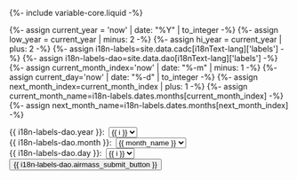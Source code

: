 {%- include variable-core.liquid -%}

{%- assign current_year = 'now' | date: "%Y" | to_integer -%}
{%- assign low_year     = current_year | minus: 2 -%}
{%- assign hi_year      = current_year | plus: 2 -%}
{%- assign i18n-labels=site.data.cadc[i18nText-lang]['labels'] -%}
{%- assign i18n-labels-dao=site.data.dao[i18nText-lang]['labels'] -%}
{%- assign current_month_index='now' | date: "%-m" | minus: 1 -%}
{%- assign current_day='now' | date: "%-d" | to_integer -%}
{%- assign next_month_index=current_month_index | plus: 1 -%}
{%- assign current_month_name=i18n-labels.dates.months[current_month_index] -%}
{%- assign next_month_name=i18n-labels.dates.months[next_month_index] -%}

<form method="post" action="/cadcbin/en/dao/airmass.pl" enctype="application/x-www-form-urlencoded">
    <div class="col-md-4 mrgn-tp-lg">
        <div class="form-group">
            <label class="control-label" for="year">{{ i18n-labels-dao.year }}:&nbsp;</label>
            <select id="year" class="form-control" name="year" data-role="none">
                {% for i in (low_year..hi_year) %}
                <option value="{{ i }}" {% if i == current_year %}selected="selected"{% endif %}>{{ i }}</option>
                {% endfor %}
            </select>
        </div>
        <div class="form-group">
            <label class="control-label" for="month">{{ i18n-labels-dao.month }}:&nbsp;</label>
            <select name="month" id="month" class="form-control mrgn-tp-sm">
            {% for i in (0..11) %}
                {% assign one_based_idx = i | plus: 1 %}
                {% assign month_name = i18n-labels.dates.months[i] %}
                <option value="{{ one_based_idx }}" {% if i == current_month_index %}selected="selected"{% endif %}>{{ month_name }}</option>
            {% endfor %}
            </select>
        </div>
        <div class="form-group">
            <label class="control-label" for="day">{{ i18n-labels-dao.day }}:&nbsp;</label>
            <select name="day" id="day" class="form-control mrgn-tp-sm">
            {% for i in (1..31) %}
                <option value="{{ i }}" {% if i == current_day %}selected="selected"{% endif %}>{{ i }}</option>
            {% endfor %}
            </select>
        </div>
        <input type="submit" class="btn btn-primary" value="{{ i18n-labels-dao.airmass_submit_button }}" />
    </div>
</form>